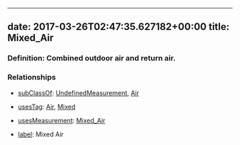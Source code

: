 
---
date: 2017-03-26T02:47:35.627182+00:00
title: Mixed_Air
---
### Definition: Combined outdoor air and return air.

### Relationships

* [subClassOf](http://www.w3.org/2000/01/rdf-schema#subClassOf): [UndefinedMeasurement](https://brickschema.org/schema/1.0/Brick#UndefinedMeasurement), [Air](https://brickschema.org/schema/1.0/Brick#Air)

* [usesTag](https://brickschema.org/schema/1.0/BrickFrame#usesTag): [Air](https://brickschema.org/schema/1.0/BrickTag#Air), [Mixed](https://brickschema.org/schema/1.0/BrickTag#Mixed)

* [usesMeasurement](https://brickschema.org/schema/1.0/BrickFrame#usesMeasurement): [Mixed_Air](https://brickschema.org/schema/1.0/Brick#Mixed_Air)

* [label](http://www.w3.org/2000/01/rdf-schema#label): Mixed Air
